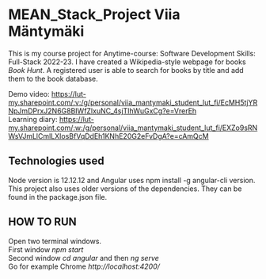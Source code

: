 # MEAN_Stack_Project Viia Mäntymäki  
This is my course project for Anytime-course: Software Development Skills: Full-Stack 2022-23. I have created a Wikipedia-style webpage for books *Book Hunt*.
A registered user is able to search for books by title and add them to the book database. 

Demo video: https://lut-my.sharepoint.com/:v:/g/personal/viia_mantymaki_student_lut_fi/EcMH5tjYRNpJmDPrxJ2N6G8BIWfZlxuNC_4sjTIhWuGxCg?e=VrerEh  
Learning diary: https://lut-my.sharepoint.com/:w:/g/personal/viia_mantymaki_student_lut_fi/EXZo9sRNWsVJmLlCmlLXIosBfVqDdEh1KNhE20G2eFvDgA?e=cAmQcM

## Technologies used
Node version is 12.12.12 and Angular uses npm install -g angular-cli version. 
This project also uses older versions of the dependencies. They can be found in the package.json file. 

## HOW TO RUN  
Open two terminal windows.  
First window *npm start*  
Second window *cd angular* and then *ng serve*  
Go for example Chrome *http://localhost:4200/*
